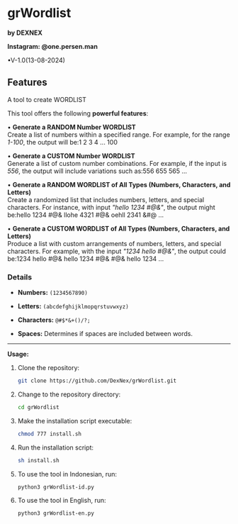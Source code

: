 # grWordlist
**by DEXNEX**


**Instagram: @one.persen.man**

•V-1.0(13-08-2024)






## Features

A tool to create WORDLIST


This tool offers the following **powerful features**:


• **Generate a RANDOM Number WORDLIST**  
   Create a list of numbers within a specified range. For example, for the range *1-100*, the output will be:1 2 3 4 ... 100
   
• **Generate a CUSTOM Number WORDLIST**  
Generate a list of custom number combinations. For example, if the input is *556*, the output will include variations such as:556 655 565 ...


• **Generate a RANDOM WORDLIST of All Types (Numbers, Characters, and Letters)**  
Create a randomized list that includes numbers, letters, and special characters. For instance, with input *"hello 1234 #@&"*, the output might be:hello 1234 #@& llohe 4321 #@& oehll 2341 &#@ ...


• **Generate a CUSTOM WORDLIST of All Types (Numbers, Characters, and Letters)**  
Produce a list with custom arrangements of numbers, letters, and special characters. For example, with the input *"1234 hello #@&"*, the output could be:1234 hello #@& hello 1234 #@& #@& hello 1234 ...

### Details

- **Numbers:** `(1234567890)`


- **Letters:** `(abcdefghijklmopqrstuvwxyz)`


- **Characters:** `@#$*&+()/?;`

 
- **Spaces:** Determines if spaces are included between words.


---

**Usage:**

1. Clone the repository:

   ```bash
   git clone https://github.com/DexNex/grWordlist.git
   ```

2. Change to the repository directory:

   ```bash
   cd grWordlist
   ```

3. Make the installation script executable:

   ```bash
   chmod 777 install.sh
   ```

4. Run the installation script:

   ```bash
   sh install.sh
   ```

5. To use the tool in Indonesian, run:

   ```bash
   python3 grWordlist-id.py
   ```

6. To use the tool in English, run:

   ```bash
   python3 grWordlist-en.py
   ```
